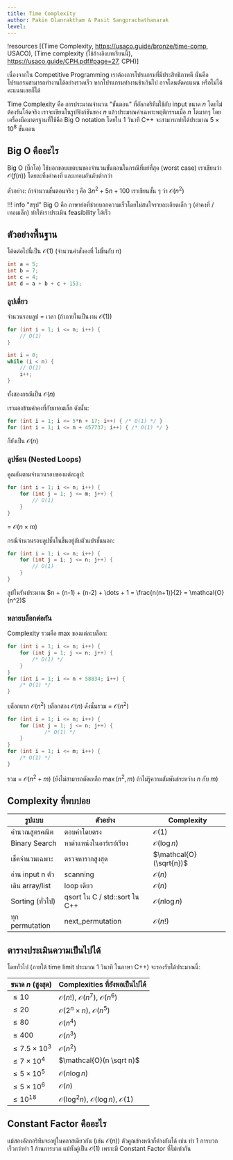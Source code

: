 ```yaml
---
title: Time Complexity
author: Pakin Olanraktham & Pasit Sangprachathanarak
level: 
---
```


!resources [(Time Complexity, https://usaco.guide/bronze/time-comp, USACO), (Time complexity (ใช้อ้างอิงบทเรียนนี้), https://usaco.guide/CPH.pdf#page=27, CPH)]

เนื่องจากใน Competitive Programming เราต้องการโปรแกรมที่มีประสิทธิภาพดี นั่นคือโปรแกรมสามารถทำงานได้อย่างรวดเร็ว หากโปรแกรมทำงานช้าเกินไป อาจโดนตัดคะแนน หรือไม่ได้คะแนนเลยก็ได้

Time Complexity คือ การประมาณจำนวน "ขั้นตอน" ที่อัลกอริทึมใช้กับ input ขนาด $n$ โดยไม่ต้องรันโค้ดจริง เราจะเขียนในรูปฟังก์ชันของ $n$ แล้วประมาณค่าเฉพาะพฤติกรรมเมื่อ $n$ โตมากๆ โดยเครื่องมือมาตรฐานที่ใช้คือ Big O notation โดยใน 1 วินาที C++ จะสามารถทำได้ประมาณ $5\times 10^8$ ขั้นตอน

## Big O คืออะไร

Big O (บิ๊กโอ) ใช้บอกขอบเขตบนของจำนวนขั้นตอนในกรณีที่แย่ที่สุด (worst case) เราเขียนว่า $\mathcal{O}(f(n))$ โดยละทิ้งค่าคงที่ และเทอมอันดับต่ำกว่า

ตัวอย่าง: ถ้าจำนวนขั้นตอนจริง ๆ คือ $3n^2 + 5n + 100$ เราเขียนสั้น ๆ ว่า $\mathcal{O}(n^2)$

!!! info "สรุป"
    Big O คือ ภาษาย่อที่ช่วยบอกความเร็วโดยไม่สนใจรายละเอียดเล็ก ๆ (ค่าคงที่ / เทอมเล็ก) ทำให้เราประเมิน feasibility ได้เร็ว

## ตัวอย่างพื้นฐาน

โค้ดต่อไปนี้เป็น $\mathcal{O}(1)$ (จำนวนคำสั่งคงที่ ไม่ขึ้นกับ $n$)

```cpp
int a = 5;
int b = 7;
int c = 4;
int d = a + b + c + 153;
```

### ลูปเดี่ยว

จำนวนรอบลูป = เวลา (ถ้าภายในเป็นงาน $\mathcal{O}(1)$)

```cpp
for (int i = 1; i <= n; i++) {
    // O(1)
}

int i = 0;
while (i < n) {
    // O(1)
    i++;
}
```

ทั้งสองกรณีเป็น $\mathcal{O}(n)$

เรามองข้ามค่าคงที่กับเทอมเล็ก ดังนั้น:

```cpp
for (int i = 1; i <= 5*n + 17; i++) { /* O(1) */ }
for (int i = 1; i <= n + 457737; i++) { /* O(1) */ }
```

ก็ยังเป็น $\mathcal{O}(n)$

### ลูปซ้อน (Nested Loops)

คูณกันตามจำนวนรอบของแต่ละลูป:

```cpp
for (int i = 1; i <= n; i++) {
    for (int j = 1; j <= m; j++) {
        // O(1)
    }
}
```

= $\mathcal{O}(n\times m)$

กรณีจำนวนรอบลูปชั้นในขึ้นอยู่กับตัวแปรชั้นนอก:

```cpp
for (int i = 1; i <= n; i++) {
    for (int j = i; j <= n; j++) {
        // O(1)
    }
}
```

ลูปในรันประมาณ $n + (n-1) + (n-2) + \dots + 1 = \frac{n(n+1)}{2} = \mathcal{O}(n^2)$

### หลายบล็อกต่อกัน

Complexity รวมคือ max ของแต่ละบล็อก:

```cpp
for (int i = 1; i <= n; i++) {
    for (int j = 1; j <= n; j++) { 
        /* O(1) */ 
    }
}
for (int i = 1; i <= n + 58834; i++) { 
    /* O(1) */ 
}
```

บล็อกแรก $\mathcal{O}(n^2)$ บล็อกสอง $\mathcal{O}(n)$ ดังนั้นรวม = $\mathcal{O}(n^2)$

```cpp
for (int i = 1; i <= n; i++) {
    for (int j = 1; j <= n; j++) {
            /* O(1) */ 
    }
}
for (int i = 1; i <= m; i++) {
    /* O(1) */ 
}
```

รวม = $\mathcal{O}(n^2 + m)$ (ยังไม่สามารถตัดเหลือ $\max(n^2, m)$ ถ้าไม่รู้ความสัมพันธ์ระหว่าง $n$ กับ $m$)

## Complexity ที่พบบ่อย

| รูปแบบ | ตัวอย่าง | Complexity |
|--------|----------|------------|
| คำนวณสูตรคณิต | ตอบค่าโดยตรง | $\mathcal{O}(1)$ |
| Binary Search | หาตำแหน่งในอาร์เรย์เรียง | $\mathcal{O}(\log n)$ |
| เช็คจำนวนเฉพาะ | ตรวจหารากสูงสุด | $\mathcal{O}(\sqrt{n})$ |
| อ่าน input n ตัว | scanning | $\mathcal{O}(n)$ |
| เดิน array/list | loop เดียว | $\mathcal{O}(n)$ |
| Sorting (ทั่วไป) |  qsort ใน C / std::sort ใน C++ | $\mathcal{O}(n \log n)$ |
| ทุก permutation | next_permutation | $\mathcal{O}(n!)$ |

## ตารางประเมินความเป็นไปได้

โดยทั่วไป (ภายใต้ time limit ประมาณ 1 วินาที ในภาษา C++) จะรองรับได้ประมาณนี้:

| ขนาด $n$ (สูงสุด) | Complexities ที่ยังพอเป็นไปได้ |
|--------------------|----------------------------------|
| $\le 10$ | $\mathcal{O}(n!)$, $\mathcal{O}(n^7)$, $\mathcal{O}(n^6)$ |
| $\le 20$ | $\mathcal{O}(2^n\times n)$, $\mathcal{O}(n^5)$ |
| $\le 80$ | $\mathcal{O}(n^4)$ |
| $\le 400$ | $\mathcal{O}(n^3)$ |
| $\le 7.5 \times 10^3$ | $\mathcal{O}(n^2)$ |
| $\le 7 \times 10^4$ | $\mathcal{O}(n \sqrt n)$ |
| $\le 5 \times 10^5$ | $\mathcal{O}(n \log n)$ |
| $\le 5 \times 10^6$ | $\mathcal{O}(n)$ |
| $\le 10^{18}$ | $\mathcal{O}(\log^2 n)$, $\mathcal{O}(\log n)$, $\mathcal{O}(1)$ |

## Constant Factor คืออะไร

แม้สองอัลกอริทึมจะอยู่ในคลาสเดียวกัน (เช่น $\mathcal{O}(n)$) ตัวคูณข้างหน้าก็ต่างกันได้ เช่น ทำ 1 การบวก เร็วกว่าทำ 1 ล้านการบวก แม้ทั้งคู่เป็น $\mathcal{O}(1)$ เพราะมี Constant Factor ที่ไม่เท่ากัน
